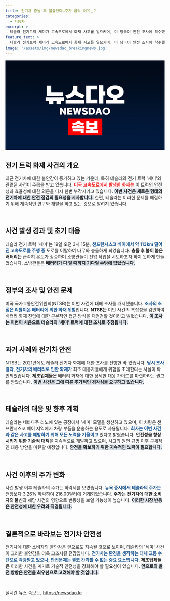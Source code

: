 ```yaml
---
title: 전기차 충돌 후 불붙었다…주가 급락 이유는?
categories:
  - 자동차
excerpt: >
  테슬라 전기트럭 세미가 고속도로에서 화재 사고를 일으키며, 미 당국이 안전 조사에 착수했습니다. 이번 사건은 리튬-이온 배터리의 불안정성을 재조명하고, 전기차 포비아를 더욱 확산시킬 우려가 커지고 있습니다. 클릭해 자세한 내용을 확인하세요!
feature_text: >
  테슬라 전기트럭 세미가 고속도로에서 화재 사고를 일으키며, 미 당국이 안전 조사에 착수했습니다. 이번 사건은 리튬-이온 배터리의 불안정성을 재조명하고, 전기차 포비아를 더욱 확산시킬 우려가 커지고 있습니다. 클릭해 자세한 내용을 확인하세요!
image: '/assets/img/newsdao_breakingnews.jpg'
---
```


<p><img src="/assets/img/newsdao_breakingnews.jpg" alt="koreaapp 속보" /></p>

<h2 data-ke-size="size26">전기 트럭 화재 사건의 개요</h2>

<p data-ke-size="size16">최근 전기차에 대한 불안감이 증가하고 있는 가운데, 특히 테슬라의 전기 트럭 '세미'와 관련된 사건이 주목을 받고 있습니다. <b><span style="color: #ee2323;">미국 고속도로에서 발생한 화재는</span></b> 이 트럭의 안전성과 효율성에 대한 의문을 다시 한번 부각시키고 있습니다. <b><span style="background-color: #21538527;">이번 사건은 새로운 형태의 전기차에 대한 안전 점검의 필요성을 시사합니다.</span></b> 한편, 테슬라는 이러한 문제를 해결하기 위해 계속적인 연구와 개발을 하고 있는 것으로 알려져 있습니다. </p>

<p data-ke-size="size16">&nbsp;</p>

<h2 data-ke-size="size26">사건 발생 경과 및 초기 대응</h2>

<p data-ke-size="size16">테슬라 전기 트럭 '세미'는 19일 오전 3시 15분, <b><span style="color: #1a5490;">샌프란시스코 베이에서 약 113km 떨어진 고속도로를 주행 중</span></b> 도로를 이탈하여 나무와 충돌하게 되었습니다. <b><span style="ee2323;">충돌 후 불이 붙은 배터리는</span></b> 급속히 온도가 상승하며 소방관들이 진압 작업을 시도하조차 하지 못하게 만들었습니다. 소방관들은 <b><span style="background-color: #21538527;">배터리가 다 탈 때까지 기다릴 수밖에 없었습니다.</span></b></p>

<p data-ke-size="size16">&nbsp;</p>

<h2 data-ke-size="size26">정부의 조사 및 안전 문제</h2>

<p data-ke-size="size16">미국 국가교통안전위원회(NTSB)는 이번 사건에 대해 조사를 개시했습니다. <b><span style="color: #1a5490;">조사의 초점은 리튬이온 배터리에 의한 화재 위험</span></b>입니다. <b><span style="ee2323;">NTSB는</span></b> 이번 사건의 복잡성을 감안하여 배터리 화재 진압에 대한 근본적인 접근 방식을 재점검할 것이라고 밝혔습니다. <b><span style="background-color: #21538527;">이 조사는 이번이 처음으로 테슬라의 '세미' 트럭에 대한 조사로 추정됩니다.</span></b></p>

<p data-ke-size="size16">&nbsp;</p>

<h2 data-ke-size="size26">과거 사례와 전기차 안전</h2>

<p data-ke-size="size16">NTSB는 2021년에도 테슬라 전기차 화재에 대한 조사를 진행한 바 있습니다. <b><span style="color: #1a5490;">당시 조사 결과, 전기차의 배터리로 인한 화재가</span></b> 최초 대응자들에게 위험을 초래한다는 사실이 확인되었습니다. <b><span style="ee2323;">제조업체들은</span></b> 배터리 화재에 대한 상세한 대응 가이드를 마련하라는 권고를 받았습니다. <b><span style="background-color: #21538527;">이번 사건은 그에 따른 추가적인 경각심을 요구하고 있습니다.</span></b></p>

<p data-ke-size="size16">&nbsp;</p>

<h2 data-ke-size="size26">테슬라의 대응 및 향후 계획</h2>

<p data-ke-size="size16">테슬라는 네바다주 리노에 있는 공장에서 '세미' 모델을 생산하고 있으며, 이 차량은 샌프란시스코 베이 지역에서 차량 부품을 운송하는 용도로 사용됩니다. <b><span style="color: #1a5490;">회사는 이번 사건과 같은 사고를 예방하기 위해 모든 노력을 기울이고</span></b> 있다고 밝혔습니다. <b><span style="ee2323;">안전성을 향상시키기 위한 기술적 대책</span></b>을 지속적으로 개발하고 있으며, 사고의 원인 규명 이후 구체적인 대응 방안을 마련할 예정입니다. <b><span style="background-color: #21538527;">안전을 확보하기 위한 지속적인 노력이 필요합니다.</span></b></p>

<p data-ke-size="size16">&nbsp;</p>

<h2 data-ke-size="size26">사건 이후의 주가 변화</h2>

<p data-ke-size="size16">사건 발생 이후 테슬라의 주가는 하락세를 보였습니다. <b><span style="color: #1a5490;">뉴욕 증시에서 테슬라의 주가는</span></b> 전장보다 3.26% 하락하여 216.00달러에 거래되었습니다. <b><span style="ee2323;">주가는 전기차에 대한 소비자의 불신과</span></b> 해당 사건의 영향으로 변동성을 보일 가능성이 높습니다. <b><span style="background-color: #21538527;">이러한 시장 반응은 안전성에 대한 우려와 직결됩니다.</span></b></p>

<p data-ke-size="size16">&nbsp;</p>

<h2 data-ke-size="size26">결론적으로 바라보는 전기차 안전성</h2>

<p data-ke-size="size16">전기차에 대한 소비자의 불안감은 앞으로도 지속될 것으로 보이며, 테슬라의 '세미' 사건이 그러한 불안감을 더욱 고조시킬 전망입니다. <b><span style="color: #1a5490;">전기차는 환경을 생각하는 대체 교통 수단으로 각광받고 있으나, 안전문제는 결코 간과할 수 없는 중요 요소입니다.</span></b> <b><span style="ee2323;">제조업체들은</span></b> 이러한 사건을 계기로 기술적 안전성을 강화해야 할 필요성이 있습니다. <b><span style="background-color: #21538527;">앞으로의 발전 방향은 안전을 최우선으로 고려해야 할 것입니다.</span></b></p>

<p data-ke-size="size16">&nbsp;</p>
실시간 뉴스 속보는, <a href="https://newsdao.kr" rel="dofollow">https://newsdao.kr</a>


